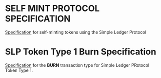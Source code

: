 # SELF MINT PROTOCOL SPECIFICATION
[Specification](selfmint-specification.md) for self-minting tokens using the Simple Ledger Protocol

# SLP Token Type 1 Burn Specification
[Specification](token-type1-burn.md) for the **BURN** transaction type for Simple Ledger PRotocol Token Type 1.